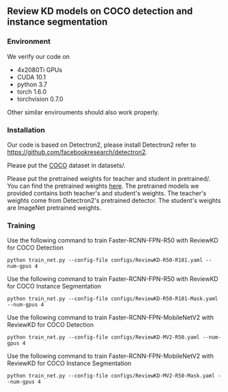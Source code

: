 ## Review KD models on COCO detection and instance segmentation

### Environment

We verify our code on 
* 4x2080Ti GPUs
* CUDA 10.1
* python 3.7
* torch 1.6.0
* torchvision 0.7.0

Other similar envirouments should also work properly.

### Installation

Our code is based on Detectron2, please install Detectron2 refer to https://github.com/facebookresearch/detectron2.

Please put the [COCO](https://cocodataset.org/#download) dataset in datasets/.

Please put the pretrained weights for teacher and student in pretrained/. You can find the pretrained weights [here](https://github.com/dvlab-research/ReviewKD/releases/). The pretrained models we provided contains both teacher's and student's weights. The teacher's weights come from Detectron2's pretrained detector. The student's weights are ImageNet pretrained weights.

### Training

Use the following command to train Faster-RCNN-FPN-R50 with ReviewKD for COCO Detection
```
python train_net.py --config-file configs/ReviewKD-R50-R101.yaml --num-gpus 4
```

Use the following command to train Faster-RCNN-FPN-R50 with ReviewKD for COCO Instance Segmentation
```
python train_net.py --config-file configs/ReviewKD-R50-R101-Mask.yaml --num-gpus 4
```

Use the following command to train Faster-RCNN-FPN-MobileNetV2 with ReviewKD for COCO Detection
```
python train_net.py --config-file configs/ReviewKD-MV2-R50.yaml --num-gpus 4
```

Use the following command to train Faster-RCNN-FPN-MobileNetV2 with ReviewKD for COCO Instance Segmentation
```
python train_net.py --config-file configs/ReviewKD-MV2-R50-Mask.yaml --num-gpus 4
```
